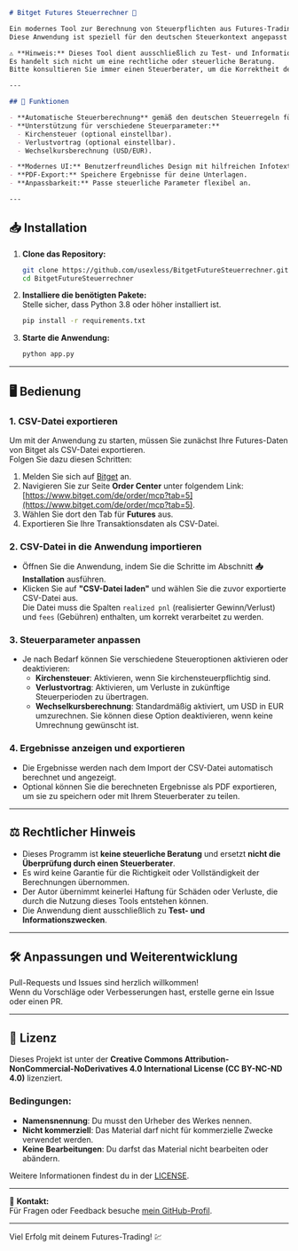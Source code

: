 
```markdown
# Bitget Futures Steuerrechner 🧮

Ein modernes Tool zur Berechnung von Steuerpflichten aus Futures-Trading-Daten.  
Diese Anwendung ist speziell für den deutschen Steuerkontext angepasst und bietet einfache Bedienung durch eine übersichtliche Benutzeroberfläche.

⚠️ **Hinweis:** Dieses Tool dient ausschließlich zu Test- und Informationszwecken.  
Es handelt sich nicht um eine rechtliche oder steuerliche Beratung.  
Bitte konsultieren Sie immer einen Steuerberater, um die Korrektheit der Ergebnisse zu gewährleisten. ⚠️

---

## 🚀 Funktionen

- **Automatische Steuerberechnung** gemäß den deutschen Steuerregeln für Futures-Trading.  
- **Unterstützung für verschiedene Steuerparameter:**
  - Kirchensteuer (optional einstellbar).  
  - Verlustvortrag (optional einstellbar).  
  - Wechselkursberechnung (USD/EUR).  

- **Modernes UI:** Benutzerfreundliches Design mit hilfreichen Infotexten zu jeder Funktion.  
- **PDF-Export:** Speichere Ergebnisse für deine Unterlagen.  
- **Anpassbarkeit:** Passe steuerliche Parameter flexibel an.

---
```
## 📥 Installation

1. **Clone das Repository:**
   ```bash
   git clone https://github.com/usexless/BitgetFutureSteuerrechner.git
   cd BitgetFutureSteuerrechner
   ```

2. **Installiere die benötigten Pakete:**  
   Stelle sicher, dass Python 3.8 oder höher installiert ist.
   ```bash
   pip install -r requirements.txt
   ```

3. **Starte die Anwendung:**  
   ```bash
   python app.py
   ```

---

## 🖥️ Bedienung

### 1. CSV-Datei exportieren
Um mit der Anwendung zu starten, müssen Sie zunächst Ihre Futures-Daten von Bitget als CSV-Datei exportieren.  
Folgen Sie dazu diesen Schritten:

1. Melden Sie sich auf [Bitget](https://www.bitget.com/de) an.  
2. Navigieren Sie zur Seite **Order Center** unter folgendem Link:  
   [https://www.bitget.com/de/order/mcp?tab=5](https://www.bitget.com/de/order/mcp?tab=5).  
3. Wählen Sie dort den Tab für **Futures** aus.  
4. Exportieren Sie Ihre Transaktionsdaten als CSV-Datei.

### 2. CSV-Datei in die Anwendung importieren
- Öffnen Sie die Anwendung, indem Sie die Schritte im Abschnitt **📥 Installation** ausführen.
- Klicken Sie auf **"CSV-Datei laden"** und wählen Sie die zuvor exportierte CSV-Datei aus.  
  Die Datei muss die Spalten `realized pnl` (realisierter Gewinn/Verlust) und `fees` (Gebühren) enthalten, um korrekt verarbeitet zu werden.

### 3. Steuerparameter anpassen
- Je nach Bedarf können Sie verschiedene Steueroptionen aktivieren oder deaktivieren:  
  - **Kirchensteuer**: Aktivieren, wenn Sie kirchensteuerpflichtig sind.  
  - **Verlustvortrag**: Aktivieren, um Verluste in zukünftige Steuerperioden zu übertragen.  
  - **Wechselkursberechnung**: Standardmäßig aktiviert, um USD in EUR umzurechnen. Sie können diese Option deaktivieren, wenn keine Umrechnung gewünscht ist.

### 4. Ergebnisse anzeigen und exportieren
- Die Ergebnisse werden nach dem Import der CSV-Datei automatisch berechnet und angezeigt.
- Optional können Sie die berechneten Ergebnisse als PDF exportieren, um sie zu speichern oder mit Ihrem Steuerberater zu teilen.

---

## ⚖️ Rechtlicher Hinweis

- Dieses Programm ist **keine steuerliche Beratung** und ersetzt **nicht die Überprüfung durch einen Steuerberater**.  
- Es wird keine Garantie für die Richtigkeit oder Vollständigkeit der Berechnungen übernommen.  
- Der Autor übernimmt keinerlei Haftung für Schäden oder Verluste, die durch die Nutzung dieses Tools entstehen können.  
- Die Anwendung dient ausschließlich zu **Test- und Informationszwecken**.

---

## 🛠️ Anpassungen und Weiterentwicklung

Pull-Requests und Issues sind herzlich willkommen!  
Wenn du Vorschläge oder Verbesserungen hast, erstelle gerne ein Issue oder einen PR.

---

## 📄 Lizenz

Dieses Projekt ist unter der **Creative Commons Attribution-NonCommercial-NoDerivatives 4.0 International License (CC BY-NC-ND 4.0)** lizenziert. 

### Bedingungen:
- **Namensnennung**: Du musst den Urheber des Werkes nennen.
- **Nicht kommerziell**: Das Material darf nicht für kommerzielle Zwecke verwendet werden.
- **Keine Bearbeitungen**: Du darfst das Material nicht bearbeiten oder abändern.

Weitere Informationen findest du in der [LICENSE](LICENSE).

---

📧 **Kontakt:**  
Für Fragen oder Feedback besuche [mein GitHub-Profil](https://github.com/usexless).

---

Viel Erfolg mit deinem Futures-Trading! 💹
```
